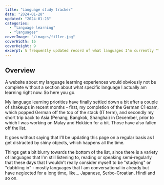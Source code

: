 ```yaml
---
title: "Language study tracker"
date: "2024-01-28"
updated: "2024-01-28"
categories: 
  - "language learning"
  - "languages"
coverImage: "/images/filler.jpg"
coverWidth: 16
coverHeight: 9
excerpt: A frequently updated record of what languages I'm currently "focusing" on, dabbling in, struggling to maintain, etc.
---
```

<script>
  import Masonry from '$lib/components/Masonry.svelte';
  import CardMasonryItem from '$lib/components/CardMasonryItem.svelte';

  let gridItems1 = [
  { header: 'Levantine Arabic', body: `I started getting back into Arabic last summer, after the **Polyglot Conference in Poland** where I got to practice a ton of Arabic both with other learners and with native speakers. I realized that Arabic was the Middle Eastern language that I was the most fluent in, and decided it would make sense to focus on it even more instead of spreading myself too thin.
  
  test`},
  { header: 'Modern Standard Arabic', body: `I seem to have more or less reached the end of the line in terms of Levantine Arabic textbooks, so the other thing I'm doing I working on my fusha as well, both as another way to expand my vocabulary and just because it'd be nice to actually solidify my knowledge of the language again.`, links: ['www.google.com', 'www.github.com'] },
  { header: 'Czech', body: `Have you heard? This year's Polyglot Gathing is going to be in Prague! As a bit of a Slavic language connoisseur myself, of course I have to work on my Czech a bit.`, links: ['www.google.com', 'www.github.com'] },
  { header: 'Amharic', body: `This is one I've been chipping away at on and off for a while now.`, links: ['www.google.com', 'www.github.com'] },
  { header: 'Hebrew', body: `The Middle Eastern language that I enjoyed speaking the second most last year was Hebrew, so I'd been meaning to brush up on this one for a while too. I promise I was already working on both my Arabic and Hebrew before the recent events in the region.`, links: ['www.google.com', 'www.github.com'] },
  { header: 'Maltese', body: `The other big Polyglot event of 2024 will be the Polyglot Conference in Malta this fall. Maltese is, at it's core, an Arabic dialect with heavy Sicilian/Italian influence, so it should be to difficult to get a hang of the basics, especially since I'm already studying a lot of Arabic these days. (In fact, I already read through a Maltese textbook last for no particular reason.)`, links: ['www.google.com', 'www.github.com'] },
  { header: 'Thai', body: `Okay, this one is kind of random. On my latest trip back to Asia, I dropped by Penang, Malaysia for the Language Event being held there. But instead of brushing up on my Malay, I accidentally got sidetracked by a random urge to finally learn the Thai script.`, links: ['www.google.com', 'www.github.com'] },
  { header: 'Italian', body: 'testing', links: ['www.google.com', 'www.github.com'] },
  { header: 'French', body: `After getting my C1 certificate in German, it's time for me to get back to the other European languages I'd been neglecting in recent years.`, links: ['www.google.com', 'www.github.com'] },
  { header: 'Korean', body: `This was my main project during the height of the pandemic, and the last language I got from zero to B2-ish in. I'm not doing much study or reading in Korean these days, but I attend a Korean conversation group here in LA on a semi-regular basis, so I'm keeping it up.`, links: ['www.google.com', 'www.github.com'] },
  { header: 'German', body: `I hit a significant milestone in German with my C1 test last year, but I'm certainly not about to drop the language entirely right now. For now, I'm just keeping it up by reading a few books.`, links: ['www.google.com', 'www.github.com'] },
  { header: 'Armenian', body: 'testing', links: ['www.google.com', 'www.github.com'] },
  { header: 'Kazakh', body: 'testing', links: ['www.google.com', 'www.github.com'] },
  { header: 'Uyghur', body: 'testing', links: ['www.google.com', 'www.github.com'] }
  ]
</script>

## Overview

A website about my language learning experiences would obviously not be complete without a section about what specific language I actually am learning right now. So here you go.

My language learning priorities have finally settled down a bit after a couple of shakeups in recent months - first, my completion of the German C1 exam, which popped German off the top of the stack (IT term), and secondly my short trip back to Asia (Penang, Bangkok, Shanghai) in December, prior to which I was working on Malay and Hokkien for a bit. Those have also fallen off the list.

It goes without saying that I'll be updating this page on a regular basis as I get distracted by shiny objects, which happens all the time.

Things get a bit blurry towards the bottom of the list, since there is a variety of languages that I'm still listening to, reading or speaking semi-regularly that these days that I wouldn't really consider myself to be "studying" or "dabbling in" - mostly languages that I am conversational in already but have neglected for a long time, like... Japanese, Serbo-Croatian, Hindi and so on.

<Masonry items={gridItems1} columns={3} component={CardMasonryItem} />